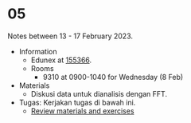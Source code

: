 # 05
Notes between 13 - 17 February 2023.

- Information
  + Edunex at [155366](https://edunex.itb.ac.id/courses/45279/preview/155366).
  + Rooms
    - 9310 at 0900-1040 for Wednesday (8 Feb)
- Materials
  + Diskusi data untuk dianalisis dengan FFT.
- Tugas: Kerjakan tugas di bawah ini.
  + [Review materials and exercises](https://github.com/dudung/fi6004-01-2022-2/issues/2)